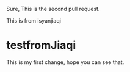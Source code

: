 Sure, This is the second pull request.

This is from isyanjiaqi

# testfromJiaqi
This is my first change, hope you can see that.
